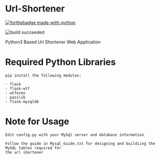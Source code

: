 # Url-Shortener
[![forthebadge made-with-python](http://ForTheBadge.com/images/badges/made-with-python.svg)](https://www.python.org/)

![build succeeded](https://img.shields.io/badge/build-succeeded-brightgreen.svg)

Python3 Based Url Shortener Web Application


# Required Python Libraries

    pip install the following modules:
    
    - flask
    - flask-wtf
    - wtforms
    - passlib
    - flask-mysqldb
    
    
# Note for Usage
    
    Edit config.py with your MySql server and database information
    
    Follow the guide in Mysql_Guide.txt for designing and buildiing the MySQL tables required for
    the url shortener
